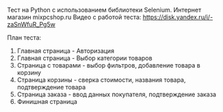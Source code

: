 Тест на Python с использованием библиотеки Selenium.
Интернет магазин mixpcshop.ru
Видео с работой теста: https://disk.yandex.ru/i/-zaSnWfuR_Pg5w

План теста:
1) Главная страница - Авторизация
2) Главная страница - Выбор категории товаров
3) Страница с товарами - выбор фильтров, добавление товара в корзину
4) Страница корзины - сверка стоимости, названия товара, подтверждение товара
5) Страница заказа - ввод данных покупателя, подтверждение заказа
6) Финишная страница 
